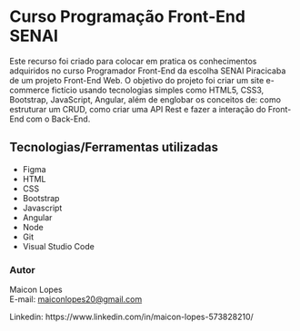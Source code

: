 <h1>Curso Programação Front-End SENAI</h1>
Este recurso foi criado para colocar em pratica os conhecimentos adquiridos no curso Programador Front-End da escolha SENAI Piracicaba de um projeto Front-End Web.
O objetivo do projeto foi criar um site e-commerce fictício usando tecnologias simples como HTML5, CSS3, Bootstrap, JavaScript, Angular, além de englobar os conceitos de: como estruturar um CRUD, como criar uma API Rest e fazer a interação do Front-End com o Back-End.

<h2>Tecnologias/Ferramentas utilizadas</h2>
<ul>
  <li>Figma</li>
  <li>HTML</li>
  <li>CSS</li>
  <li>Bootstrap</li>
  <li>Javascript</li>
  <li>Angular</li>
  <li>Node</li>
  <li>Git</li>
  <li>Visual Studio Code</li>
</ul>

<h3>Autor</h3>
<p>Maicon Lopes<br>E-mail: <a href="https://www.google.com/intl/pt/gmail/about/">maiconlopes20@gmail.com</a></p>
<p>Linkedin: https://www.linkedin.com/in/maicon-lopes-573828210/</p>
